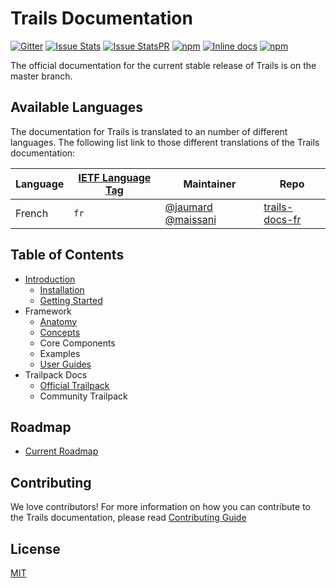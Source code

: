Trails Documentation
=====================
[![Gitter][gitter-image]][gitter-url]
[![Issue Stats][issuestats-image]][issuestats-url]
[![Issue StatsPR][issuestatspr-image]][issuestatspr-url]
[![npm](https://img.shields.io/npm/dm/trails.svg?style=flat-square)](https://www.npmjs.com/package/trails)
[![Inline docs](http://inch-ci.org/github/trailsjs/trails.svg?branch=master)](http://inch-ci.org/github/trailsjs/trails)
[![npm](https://img.shields.io/npm/l/trails.svg?style=flat-square)](https://www.npmjs.com/package/trails)


The official documentation for the current stable release of Trails is on the master branch.

## Available Languages
The documentation for Trails is translated to an number of different languages. The following list link to those different translations of the Trails documentation:

| Language                     | [IETF Language Tag](https://en.wikipedia.org/wiki/IETF_language_tag)  | Maintainer        | Repo                               |
| ---------------------------- | ------- | ------------------ | ---------------------------------- |
| French                     | `fr`    | [@jaumard](https://github.com/jaumard)  [@maissani](https://github.com/maissani)    | [trails-docs-fr](lang/fr/README.md)


## Table of Contents

* [Introduction](introduction/introduction.md)
  * [Installation](introduction/installation.md)
  * [Getting Started](introduction/getting-started.md)
* Framework
  * [Anatomy](/anatomy/README.md)
  * [Concepts](/concepts/README.md)
  * Core Components
  * Examples
  * [User Guides](/guides/README.md)
* Trailpack Docs
  * [Official Trailpack](/trailpack/official/README.md)
  * Community Trailpack


Roadmap
------------
* [Current Roadmap](https://github.com/trailsjs/trails/blob/master/ROADMAP.md)


Contributing
------------

We love contributors! For more information on how you can contribute to the
Trails documentation, please read
[Contributing Guide](contributing/README.md)

License
------------
[MIT](LICENSE)

[gitter-image]: http://img.shields.io/badge/+%20GITTER-JOIN%20CHAT%20%E2%86%92-1DCE73.svg?style=flat-square
[gitter-url]: https://gitter.im/trailsjs/trails
[issuestats-image]: http://issuestats.com/github/trailsjs/trails-docs/badge/issue?style=flat-square
[issuestats-url]: http://issuestats.com/github/trailsjs/trails-docs
[issuestatspr-image]: http://issuestats.com/github/trailsjs/trails-docs/badge/pr?style=flat-square
[issuestatspr-url]: http://issuestats.com/github/trailsjs/trails-docs
